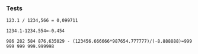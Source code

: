 ### Tests

`123.1 / 1234,566 = 0,099711`

`1234.1-1234.554=-0.454`

`986 282 584 876,635029 - (123456.666666*987654.777777)/(-8.888888)=999 999 999 999.999998`
